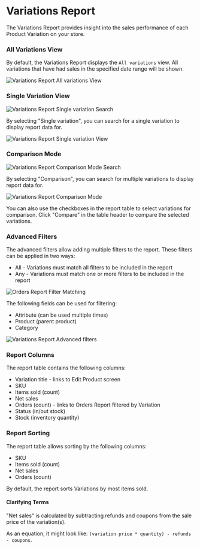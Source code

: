 # Variations Report

The Variations Report provides insight into the sales performance of each Product Variation on your store.

### All Variations View

By default, the Variations Report displays the `All variations` view. All variations that have had sales in the specified date range will be shown.

![Variations Report All variations View](images/analytics-variations-report.png)

### Single Variation View

![Variations Report Single variation Search](images/analytics-variations-report-single-variation-search.png)

By selecting "Single variation", you can search for a single variation to display report data for.

![Variations Report Single variation View](images/analytics-variations-report-single-variation.png)

### Comparison Mode

![Variations Report Comparison Mode Search](images/analytics-variations-report-comparison-search.png)

By selecting "Comparison", you can search for multiple variations to display report data for.

![Variations Report Comparison Mode](images/analytics-variations-report-comparison.png)

You can also use the checkboxes in the report table to select variations for comparison. Click "Compare" in the table header to compare the selected variations.

### Advanced Filters

The advanced filters allow adding multiple filters to the report. These filters can be applied in two ways:

- All - Variations must match all filters to be included in the report
- Any - Variations must match one or more filters to be included in the report

![Orders Report Filter Matching](images/analytics-variations-filter-match.png)

The following fields can be used for filtering:

- Attribute (can be used multiple times)
- Product (parent product)
- Category

![Variations Report Advanced filters](images/analytics-variations-report-advanced-filters.png)

### Report Columns

The report table contains the following columns:

- Variation title - links to Edit Product screen
- SKU
- Items sold (count)
- Net sales
- Orders (count) - links to Orders Report filtered by Variation
- Status (in/out stock)
- Stock (inventory quantity)

### Report Sorting

The report table allows sorting by the following columns:

- SKU
- Items sold (count)
- Net sales
- Orders (count)

By default, the report sorts Variations by most items sold.

#### Clarifying Terms

"Net sales" is calculated by subtracting refunds and coupons from the sale price of the variation(s).

As an equation, it might look like: `(variation price * quantity) - refunds - coupons`.

